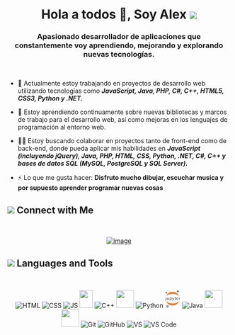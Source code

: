 <h1 align="center">Hola a todos 👋, Soy Alex  <img height="40" src="https://cdn3.emoji.gg/emojis/1261-hackerbongocat.gif"></h1>
<h3 align="center">Apasionado desarrollador de aplicaciones que constantemente voy aprendiendo, mejorando y explorando nuevas tecnologías.</h3>
<br>

- 🌟 Actualmente estoy trabajando en proyectos de desarrollo web utilizando tecnologías como ***JavaScript, Java, PHP, C#, C++, HTML5, CSS3, Python y .NET.***

- 💊 Estoy aprendiendo continuamente sobre nuevas bibliotecas y marcos de trabajo para el desarrollo web, así como mejoras en los lenguajes de programación al entorno web.

- 🐱‍💻 Estoy buscando colaborar en proyectos tanto de front-end como de back-end, donde pueda aplicar mis habilidades en ***JavaScript (incluyendo jQuery), Java, PHP, HTML, CSS, Python, .NET, C#, C++ y bases de datos SQL (MySQL, PostgreSQL y SQL Server).***

<!---📫 **Puedes contactarme a través de mi correo electrónico: alexfernandezsanchez.**-->
- ⚡ Lo que me gusta hacer: **Disfruto mucho dibujar, escuchar musica y por supuesto aprender programar nuevas cosas**


## <img src="https://media.giphy.com/media/LnQjpWaON8nhr21vNW/giphy.gif" width="25"><b> Connect with Me</b>

<br>
  
<div align="center">
  
  [![image](https://img.shields.io/badge/LinkedIn-0077B5?style=for-the-badge&logo=linkedin&logoColor=white)](https://www.linkedin.com/in/alex-fernandez-sanchez-b4522b298/)
  
</div>

## <img  src="https://media2.giphy.com/media/QssGEmpkyEOhBCb7e1/giphy.gif?cid=ecf05e47a0n3gi1bfqntqmob8g9aid1oyj2wr3ds3mg700bl&rid=giphy.gif" width ="25"><b> Languages and Tools</b>
<br>

<p align="center">
  <!-- Lenguajes de programacion -->
  <img src="https://user-images.githubusercontent.com/64439609/212556407-f122dc0e-901c-4df7-960f-29a3b52c5349.png" width="40" height="40" alt="HTML" />
  <img src="https://user-images.githubusercontent.com/64439609/212556203-47a51702-fec1-4275-bafb-6afdea15b092.png" width="40" height="40" alt="CSS" />
  <img src="https://user-images.githubusercontent.com/64439609/212556085-e6f8391a-6f25-43d5-8bfe-818167047cfb.png" width="40" height="40" alt="JS"/>
  <img src="https://cdn.jsdelivr.net/gh/devicons/devicon/icons/dotnetcore/dotnetcore-original.svg" width="30" height="40"/>
  <img src='https://github.com/sourabmaity/sourabmaity/blob/main/assets/logo/cpp.png'    width="40" height='40' alt="C++"/>
  <img src="https://user-images.githubusercontent.com/64439609/212555599-9b7ae14f-093a-41bf-8cb8-3cdefd418636.png" width="40" height="40" />
  <img src='https://github.com/sourabmaity/sourabmaity/blob/main/assets/logo/python.png' height='40' alt="Python"/>
  <img src = 'https://github.com/saumya66/saumya66/blob/main/assets/logo/jupy.png'       height='40'/>
  <img src='https://github.com/sourabmaity/sourabmaity/blob/main/assets/logo/java.png'   height='40' alt="Java"/>
  <img src="https://cdn.jsdelivr.net/gh/devicons/devicon/icons/bootstrap/bootstrap-plain.svg"  width="40" height='40'/> 
  <img src="https://cdn.jsdelivr.net/gh/devicons/devicon/icons/jquery/jquery-plain.svg"   width="40" height='40'/>
  
  <!-- Software que utilizo-->
  <img src="https://user-images.githubusercontent.com/64439609/212556685-de9a7c04-31b0-43b6-af39-7c82ac13b321.png" width="40" height="40" alt="Git"/>
  <img src="https://user-images.githubusercontent.com/64439609/212556741-81407849-82c8-4926-854f-820e8a644375.png" width="40" height="40" alt="GitHub"/>
  <img src="https://user-images.githubusercontent.com/64439609/212556816-5f39489d-6cee-4f1c-997f-4d30a391287c.png" width="40" height="40" alt="VS"/>
  <img src="https://user-images.githubusercontent.com/64439609/212556802-77a65ec1-aa71-4272-b603-1a57d1914678.png" width="40" height="40" alt="VS Code"/>
</p>
